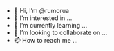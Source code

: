 - 👋 Hi, I’m @rumorua
- 👀 I’m interested in ...
- 🌱 I’m currently learning ...
- 💞️ I’m looking to collaborate on ...
- 📫 How to reach me ...

<!---
rumorua/rumorua is a ✨ special ✨ repository because its `README.md` (this file) appears on your GitHub profile.
You can click the Preview link to take a look at your changes.
--->

